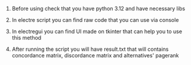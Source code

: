 1. Before using check that you have python 3.12 and have necessary libs
   
2. In electre script you can find raw code that you can use via console
   
3. In electregui you can find UI made on tkinter that can help you to use this method
   
4. After running the script you will have result.txt that will contains concordance matrix, discordance matrix and alternatives' pagerank
